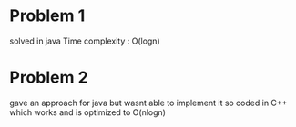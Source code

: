 # Problem 1
solved in java 
Time complexity : O(logn)

# Problem 2 
gave an approach for java but wasnt able to implement it 
so coded in C++ which works and is optimized to O(nlogn)
